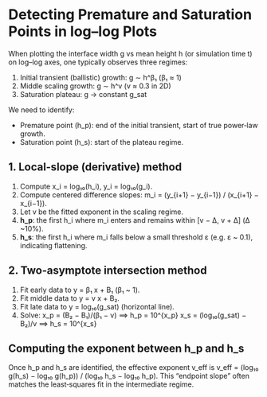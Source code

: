  # Detecting Premature and Saturation Points in log–log Plots

 When plotting the interface width g vs mean height h (or simulation time t) on log–log axes, one typically observes three regimes:
 1. Initial transient (ballistic) growth:    g ∼ h^β₁  (β₁ ≈ 1)
 2. Middle scaling growth:                 g ∼ h^v   (v ≈ 0.3 in 2D)
 3. Saturation plateau:                    g → constant g_sat

 We need to identify:
 - Premature point (h_p): end of the initial transient, start of true power‐law growth.
 - Saturation point (h_s): start of the plateau regime.

 ## 1. Local‐slope (derivative) method
 1. Compute x_i = log₁₀(h_i), y_i = log₁₀(g_i).
 2. Compute centered difference slopes:
        m_i = (y_{i+1} − y_{i−1}) / (x_{i+1} − x_{i−1}).
 3. Let v be the fitted exponent in the scaling regime.
 4. **h_p**: the first h_i where m_i enters and remains within [v − Δ, v + Δ] (Δ ~10%).
 5. **h_s**: the first h_i where m_i falls below a small threshold ε (e.g. ε ~ 0.1), indicating flattening.

 ## 2. Two‐asymptote intersection method
 1. Fit early data to y = β₁ x + B₁ (β₁ ~ 1).
 2. Fit middle data to y = v x + B₂.
 3. Fit late data to y = log₁₀(g_sat) (horizontal line).
 4. Solve:
       x_p = (B₂ − B₁)/(β₁ − v)   ⟹ h_p = 10^{x_p}
       x_s = (log₁₀(g_sat) − B₂)/v   ⟹ h_s = 10^{x_s}

 ## Computing the exponent between h_p and h_s
 Once h_p and h_s are identified, the effective exponent v_eff is
   v_eff = (log₁₀ g(h_s) − log₁₀ g(h_p)) / (log₁₀ h_s − log₁₀ h_p).
 This “endpoint slope” often matches the least‐squares fit in the intermediate regime.